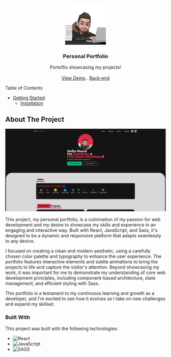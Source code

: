 <br/>
<div align="center">
<a href="https://github.com/user/repo">
<img src=".project-images/emoji-typing.gif" alt="Logo" height="128px">
</a>
<h3 align="center">Personal Portfolio</h3>
<p align="center">
Portoflio showcasing my projects!
<br/>
<br/>
<a href="https://www.jonweb.dev/">View Demo</a> .  
<a href="https://github.com/venoblin/personal-portfolio-backend">Back-end</a>  
</p>
</div>

Table of Contents

- [Getting Started](#getting-started)
  - [Installation](#installation)

## About The Project

![Screenshot](.project-images/portfolio-screenshot.png)

This project, my personal portfolio, is a culmination of my passion for web development and my desire to showcase my skills and experience in an engaging and interactive way. Built with React, JavaScript, and Sass, it's designed to be a dynamic and responsive platform that adapts seamlessly to any device.

I focused on creating a clean and modern aesthetic, using a carefully chosen color palette and typography to enhance the user experience. The portfolio features interactive elements and subtle animations to bring the projects to life and capture the visitor's attention.  Beyond showcasing my work, it was important for me to demonstrate my understanding of core web development principles, including component-based architecture, state management, and efficient styling with Sass.

This portfolio is a testament to my continuous learning and growth as a developer, and I'm excited to see how it evolves as I take on new challenges and expand my skillset.


### Built With

This project was built with the following technologies:

- <img src="https://img.shields.io/badge/React-%2320232a.svg?logo=react&logoColor=%2361DAFB" alt="React" />
- <img src="https://img.shields.io/badge/JavaScript-F7DF1E?logo=javascript&logoColor=000" alt="JavaScript" />
- <img src="https://img.shields.io/badge/Sass-C69?logo=sass&logoColor=fff" alt="SASS" />



